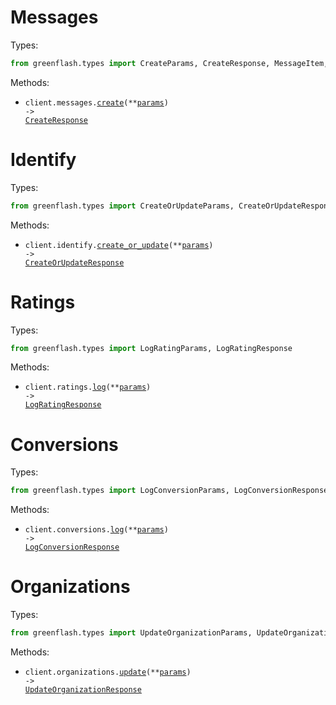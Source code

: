 # Messages

Types:

```python
from greenflash.types import CreateParams, CreateResponse, MessageItem, SystemPrompt
```

Methods:

- <code title="post /messages">client.messages.<a href="./src/greenflash/resources/messages.py">create</a>(\*\*<a href="src/greenflash/types/message_create_params.py">params</a>) -> <a href="./src/greenflash/types/create_response.py">CreateResponse</a></code>

# Identify

Types:

```python
from greenflash.types import CreateOrUpdateParams, CreateOrUpdateResponse, Participant
```

Methods:

- <code title="post /identify">client.identify.<a href="./src/greenflash/resources/identify.py">create_or_update</a>(\*\*<a href="src/greenflash/types/identify_create_or_update_params.py">params</a>) -> <a href="./src/greenflash/types/create_or_update_response.py">CreateOrUpdateResponse</a></code>

# Ratings

Types:

```python
from greenflash.types import LogRatingParams, LogRatingResponse
```

Methods:

- <code title="post /ratings">client.ratings.<a href="./src/greenflash/resources/ratings.py">log</a>(\*\*<a href="src/greenflash/types/rating_log_params.py">params</a>) -> <a href="./src/greenflash/types/log_rating_response.py">LogRatingResponse</a></code>

# Conversions

Types:

```python
from greenflash.types import LogConversionParams, LogConversionResponse
```

Methods:

- <code title="post /conversions">client.conversions.<a href="./src/greenflash/resources/conversions.py">log</a>(\*\*<a href="src/greenflash/types/conversion_log_params.py">params</a>) -> <a href="./src/greenflash/types/log_conversion_response.py">LogConversionResponse</a></code>

# Organizations

Types:

```python
from greenflash.types import UpdateOrganizationParams, UpdateOrganizationResponse
```

Methods:

- <code title="post /organizations">client.organizations.<a href="./src/greenflash/resources/organizations.py">update</a>(\*\*<a href="src/greenflash/types/organization_update_params.py">params</a>) -> <a href="./src/greenflash/types/update_organization_response.py">UpdateOrganizationResponse</a></code>
